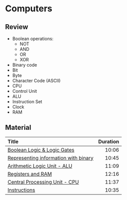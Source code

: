 # Computers

## Review

- Boolean operations:
  - NOT
  - AND
  - OR
  - XOR
- Binary code
- Bit
- Byte
- Character Code (ASCII)
- CPU
- Control Unit
- ALU
- Instruction Set
- Clock
- RAM

## Material

| Title                                                                               | Duration |
| :---------------------------------------------------------------------------------- | -------: |
| [Boolean Logic & Logic Gates](https://www.youtube.com/watch?v=gI-qXk7XojA)          |    10:06 |
| [Representing information with binary](https://www.youtube.com/watch?v=1GSjbWt0c9M) |    10:45 |
| [Arithmetic Logic Unit - ALU](https://www.youtube.com/watch?v=1I5ZMmrOfnA)          |    11:09 |
| [Registers and RAM](https://www.youtube.com/watch?v=fpnE6UAfbtU)                    |    12:16 |
| [Central Processing Unit - CPU](https://www.youtube.com/watch?v=FZGugFqdr60)        |    11:37 |
| [Instructions](https://www.youtube.com/watch?v=zltgXvg6r3k)                         |    10:35 |
